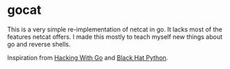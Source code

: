 # gocat

This is a very simple re-implementation of netcat in go. It lacks most of the features netcat offers. I made this mostly to teach myself new things about go and reverse shells.

Inspiration from [Hacking With Go](https://github.com/parsiya/Hacking-with-Go) and [Black Hat Python](https://github.com/WillPennell/Python/tree/master/Black-Hat-Python).
